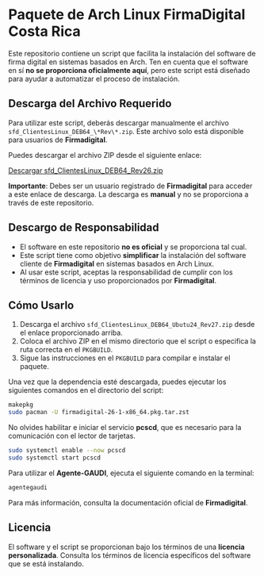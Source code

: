 # Paquete de Arch Linux FirmaDigital Costa Rica

Este repositorio contiene un script que facilita la instalación del software de firma digital en sistemas basados en Arch. Ten en cuenta que el software en sí **no se proporciona oficialmente aquí**, pero este script está diseñado para ayudar a automatizar el proceso de instalación.

## Descarga del Archivo Requerido

Para utilizar este script, deberás descargar manualmente el archivo `sfd_ClientesLinux_DEB64_\*Rev\*.zip`. Este archivo solo está disponible para usuarios de **Firmadigital**.

Puedes descargar el archivo ZIP desde el siguiente enlace:

[Descargar sfd_ClientesLinux_DEB64_Rev26.zip](https://soportefirmadigital.com/sfdj/dl.aspx?lang=es)

**Importante**: Debes ser un usuario registrado de **Firmadigital** para acceder a este enlace de descarga. La descarga es **manual** y no se proporciona a través de este repositorio.

## Descargo de Responsabilidad

- El software en este repositorio **no es oficial** y se proporciona tal cual.
- Este script tiene como objetivo **simplificar** la instalación del software cliente de **Firmadigital** en sistemas basados en Arch Linux.
- Al usar este script, aceptas la responsabilidad de cumplir con los términos de licencia y uso proporcionados por **Firmadigital**.

## Cómo Usarlo

1. Descarga el archivo `sfd_ClientesLinux_DEB64_Ubutu24_Rev27.zip` desde el enlace proporcionado arriba.
2. Coloca el archivo ZIP en el mismo directorio que el script o especifica la ruta correcta en el `PKGBUILD`.
3. Sigue las instrucciones en el `PKGBUILD` para compilar e instalar el paquete.

Una vez que la dependencia esté descargada, puedes ejecutar los siguientes comandos en el directorio del script:
```bash
makepkg
sudo pacman -U firmadigital-26-1-x86_64.pkg.tar.zst
```
No olvides habilitar e iniciar el servicio **pcscd**, que es necesario para la comunicación con el lector de tarjetas.
```bash
sudo systemctl enable --now pcscd
sudo systemctl start pcscd
```

Para utilizar el **Agente-GAUDI**, ejecuta el siguiente comando en la terminal:
```bash
agentegaudi
```

Para más información, consulta la documentación oficial de **Firmadigital**.

## Licencia

El software y el script se proporcionan bajo los términos de una **licencia personalizada**. Consulta los términos de licencia específicos del software que se está instalando.
